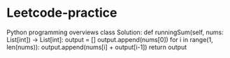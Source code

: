 # Leetcode-practice
Python programming overviews 
class Solution:
    def runningSum(self, nums: List[int]) -> List[int]:
        output = []
        output.append(nums[0])
        for i in range(1, len(nums)):
            output.append(nums[i] + output[i-1])
        return output
